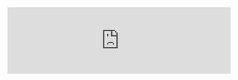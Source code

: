 <div class="card" style="max-width: 640px;">
  <iframe
    width="100%"
    style="border: none"
    src="https://observablehq.com/embed/f777e930c0aec7f8?cell=*&standalone=1&api_key=6b801b6aab523ffb4f54b3b3bad486e78b282146"
  ></iframe>
</div>

<script src="https://unpkg.com/iframe-resizer@4.3.2/js/iframeResizer.min.js"></script>
<script>
  iFrameResize({ log: false }, 'iframe');
</script>
